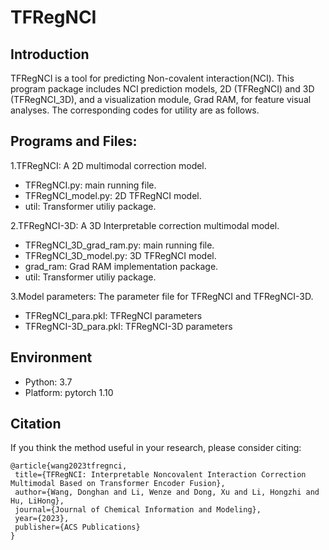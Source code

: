 # TFRegNCI

## Introduction

TFRegNCI is a tool for predicting Non-covalent interaction(NCI). This program package includes NCI prediction models, 2D (TFRegNCI) and 3D (TFRegNCI_3D), and a visualization module, Grad RAM, for feature visual analyses. The corresponding codes for utility are as follows.

## Programs and Files:

1.TFRegNCI: A 2D multimodal correction model.
- TFRegNCI.py: main running file.
- TFRegNCI_model.py: 2D TFRegNCI model.
- util: Transformer utiliy package.

2.TFRegNCI-3D: A 3D Interpretable correction multimodal model.
- TFRegNCI_3D_grad_ram.py: main running file.
- TFRegNCI_3D_model.py: 3D TFRegNCI model.
- grad_ram: Grad RAM implementation package.
- util: Transformer utiliy package.

3.Model parameters: The parameter file for TFRegNCI and TFRegNCI-3D.
- TFRegNCI_para.pkl: TFRegNCI parameters
- TFRegNCI-3D_para.pkl: TFRegNCI-3D parameters

## Environment

* Python: 3.7
* Platform: pytorch 1.10

## Citation
If you think the method useful in your research, please consider citing:

	@article{wang2023tfregnci,
     title={TFRegNCI: Interpretable Noncovalent Interaction Correction Multimodal Based on Transformer Encoder Fusion},
     author={Wang, Donghan and Li, Wenze and Dong, Xu and Li, Hongzhi and Hu, LiHong},
     journal={Journal of Chemical Information and Modeling},
     year={2023},
     publisher={ACS Publications}
  	}
	
